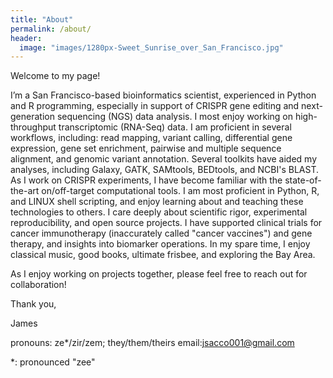 ```yaml
---
title: "About"
permalink: /about/
header:
  image: "images/1280px-Sweet_Sunrise_over_San_Francisco.jpg"
---
```

Welcome to my page!

I’m a San Francisco-based bioinformatics scientist, experienced in Python and R programming, especially in support of CRISPR gene editing and next-generation sequencing (NGS) data analysis. I most enjoy working on high-throughput transcriptomic (RNA-Seq) data. I am proficient in several workflows, including: read mapping, variant calling, differential gene expression, gene set enrichment, pairwise and multiple sequence alignment, and genomic variant annotation. Several toolkits have aided my analyses, including Galaxy, GATK, SAMtools, BEDtools, and NCBI's BLAST. As I work on CRISPR experiments, I have become familiar with the state-of-the-art on/off-target computational tools. I am most proficient in Python, R, and LINUX shell scripting, and enjoy learning about and teaching these technologies to others. I care deeply about scientific rigor, experimental reproducibility, and open source projects. I have supported clinical trials for cancer immunotherapy (inaccurately called "cancer vaccines") and gene therapy, and insights into biomarker operations. In my spare time, I enjoy classical music, good books, ultimate frisbee, and exploring the Bay Area.

As I enjoy working on projects together, please feel free to reach out for collaboration! 

Thank you,

James

pronouns: ze*/zir/zem; they/them/theirs 
email:jsacco001@gmail.com

\*: pronounced "zee"



